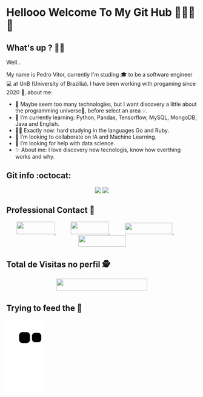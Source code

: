 # Hellooo Welcome To My Git Hub 👨🏾‍💻🚀
 
## What's up ? 👋🏿<br>

Well...
<p>
My name is Pedro Vitor, currently I'm studing 🎓 to be a software engineer 💻 at UnB (University of Brazilia).
I have been working with progaming since 2020 🧠, about me: 

- 🔬 Maybe seem too many technologies, but I want discovery a little about the programming universe🌌, before select an area 💡.
- 🌱 I’m currently learning: Python, Pandas, Tensorflow, MySQL, MongoDB, Java and English.
- 👨‍💼 Exactly now: hard studying in the languages Go and Ruby.
- :busts_in_silhouette: I’m looking to collaborate on IA and Machine Learning.
- 🤔 I’m looking for help with data science.
- ✨ About me: I love discovery new tecnologis, know how everthing works and why.


## Git info :octocat:	<br>

<p align="center">
<img height="180em"
      src="https://github-readme-stats.vercel.app/api/top-langs/?username=Peedrooo&text_color=FFFFFF&show_icons=true&exclude_repo=monitoria,DashEccomerce,Learning-HTML&count_private=true&bg_color=0D1117&layout=compact"
    /> <img height="180em" src="https://github-readme-stats.vercel.app/api?username=Peedrooo&count_private=true&show_icons=true&cache_seconds=86400&custom_title=Github%20Status&text_color=FFFFFF&bg_color=0D1117"
    />

</p>


## Professional Contact 📱<br>
<p align="center">
    <a href="https://github.com/Peedrooo"> 
        <img width="100em" height="33em" src="https://img.shields.io/badge/github-%23100000.svg?&style=for-the-badge&logo=github&logoColor=white&Color&link=mailto:https://github.com/Peedrooo">
    </a>
    &nbsp;&nbsp;&nbsp;&nbsp;&nbsp;&nbsp;&nbsp;&nbsp;&nbsp;
    <a href="mailto:pedrovitora.jesus@gmail.com">
        <img width="100em" height="33em" src="https://img.shields.io/badge/gmail-D14836?&style=for-the-badge&logo=gmail&logoColor=white&link=mailto:pedrovitora.jesus@gmail.com">
    </a>
    &nbsp;&nbsp;&nbsp;&nbsp;&nbsp;&nbsp;&nbsp;&nbsp;&nbsp;
    <a href="https://www.linkedin.com/in/pedro-jesus-b6b6101ba">
        <img width="125em" height="30em" src="https://img.shields.io/badge/linkedin-%230077B5.svg?&style=for-the-badge&logo=linkedin&logoColor=white&link=mailto:https://www.linkedin.com/in/pedro-jesus-b6b6101ba/">
    </a>
    &nbsp;&nbsp;&nbsp;&nbsp;&nbsp;&nbsp;&nbsp;&nbsp;&nbsp;
    <a href="https://api.whatsapp.com/send?phone=5562995205598">
        <img width="125em" height="30em" src="https://img.shields.io/badge/whatsapp-%23100000.svg?&style=for-the-badge&logo=whatsapp&logoColor=white&color=#34af23">
    </a>

</p>

## Total de Visitas no perfil :detective: <br>
 <p align="center"> 
   <img width="240em" height="32em" alingn="center" src="https://profile-counter.glitch.me/Peedrooo/count.svg" />
 </p>
 
## Trying to feed the 🐍
 ![Snake animation](https://github.com/Peedrooo/Peedrooo/blob/output/github-contribution-grid-snake.svg)

